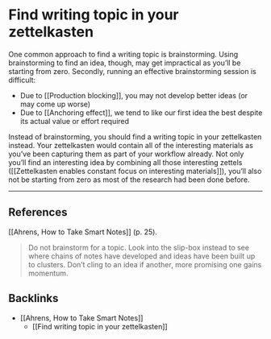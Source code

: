 # Find writing topic in your zettelkasten
One common approach to find a writing topic is brainstorming. Using brainstorming to find an idea, though, may get impractical as you’ll be starting from zero. Secondly, running an effective brainstorming session is difficult:
* Due to [[Production blocking]], you may not develop better ideas (or may come up worse)
* Due to [[Anchoring effect]], we tend to like our first idea the best despite its actual value or effort required

Instead of brainstorming, you should find a writing topic in your zettelkasten instead. Your zettelkasten would contain all of the interesting materials as you’ve been capturing them as part of your workflow already. Not only you’ll find an interesting idea by combining all those interesting zettels ([[Zettelkasten enables constant focus on interesting materials]]), you’ll also not be starting from zero as most of the research had been done before.

- - -
## References
[[Ahrens, How to Take Smart Notes]] (p. 25).
> Do not brainstorm for a topic. Look into the slip-box instead to see where chains of notes have developed and ideas have been built up to clusters. Don’t cling to an idea if another, more promising one gains momentum.

## Backlinks
* [[Ahrens, How to Take Smart Notes]]
	* [[Find writing topic in your zettelkasten]]

<!-- #evergreen #writing -->

<!-- {BearID:2ADC2E31-7C88-4333-ABC1-601F09F85399-3039-00000CE8B7ED434A} -->

